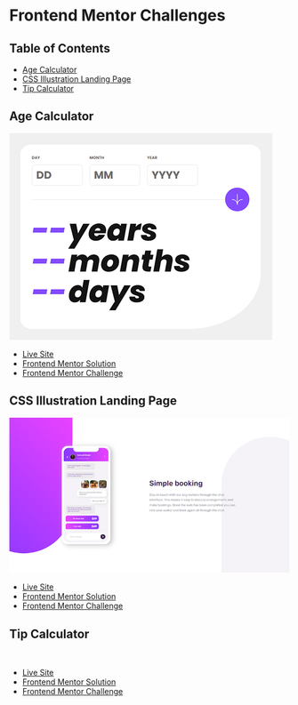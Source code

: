 # Frontend Mentor Challenges

## Table of Contents

- [Age Calculator](#age-calculator)
- [CSS Illustration Landing Page](#css-illustration-landing-page)
- [Tip Calculator](#tip-calculator)

## Age Calculator

![](./age-calculator/screenshot.PNG)

- [Live Site](https://frontend-mentor-age-calculator-khaki.vercel.app/)
- [Frontend Mentor Solution](https://www.frontendmentor.io/solutions/responsive-age-calculator-with-form-validation-b7HEHYxn9X)
- [Frontend Mentor Challenge](https://www.frontendmentor.io/challenges/age-calculator-app-dF9DFFpj-Q)

## CSS Illustration Landing Page

![](./css-illustration/screenshot.PNG)

- [Live Site](https://frontend-mentor-css-illustration.vercel.app/)
- [Frontend Mentor Solution](https://www.frontendmentor.io/solutions/chat-app-landing-page-css-illustration-1CFk_MXzrv)
- [Frontend Mentor Challenge](https://www.frontendmentor.io/challenges/chat-app-css-illustration-O5auMkFqY)

## Tip Calculator

![]()

- [Live Site](https://frontend-mentor-tip-calculator-omega.vercel.app/)
- [Frontend Mentor Solution](https://www.frontendmentor.io/solutions/responsive-tip-calculator-with-vanilla-js-and-css-ziYZ3zbj_m)
- [Frontend Mentor Challenge](https://www.frontendmentor.io/challenges/tip-calculator-app-ugJNGbJUX)
